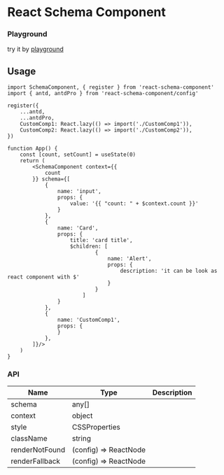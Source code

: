 # React Schema Component

### Playground

try it by [playground](https://hans000.github.io/react-schema-component/)

## Usage

```
import SchemaComponent, { register } from 'react-schema-component'
import { antd, antdPro } from 'react-schema-component/config'

register({
    ...antd,
    ...antdPro,
    CustomComp1: React.lazy(() => import('./CustomComp1')),
    CustomComp2: React.lazy(() => import('./CustomComp2')),
})

function App() {
    const [count, setCount] = useState(0)
    return (
        <SchemaComponent context={{
            count
        }} schema={[
            {
                name: 'input',
                props: {
                    value: '{{ "count: " + $context.count }}'
                }
            },
            {
                name: 'Card',
                props: {
                    title: 'card title',
                    $children: [
                            {
                                name: 'Alert',
                                props: {
                                    description: 'it can be look as react component with $'
                                }
                            }
                        ]
                }
            },
            {
                name: 'CustomComp1',
                props: {
                }
            },
        ]}/>
    )
}
```

### API

|Name|Type|Description|
|--|--|--|
|schema|any[]|
|context|object|
|style|CSSProperties|
|className|string||
|renderNotFound|(config) => ReactNode|
|renderFallback|(config) => ReactNode|